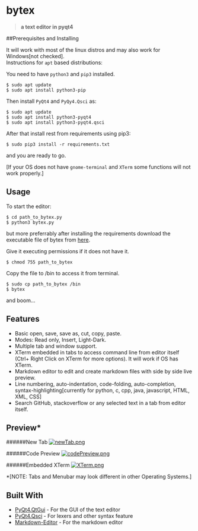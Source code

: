 # bytex

>**a text editor in pyqt4**


##Prerequisites and Installing

It will work with most of the linux distros and may also work for Windows[not checked].			
Instructions for `apt` based distributions:

You need to have `python3` and `pip3` installed.
```
$ sudo apt update
$ sudo apt install python3-pip
```

Then install `PyQt4` and `PyQy4.Qsci` as:
```
$ sudo apt update
$ sudo apt install python3-pyqt4
$ sudo apt install python3-pyqt4.qsci
```
After that install rest from requirements using pip3:
```
$ sudo pip3 install -r requirements.txt
```
and you are ready to go.

[If your OS does not have `gnome-terminal` and `XTerm` some functions will not work properly.]

## Usage

To start the editor:
```
$ cd path_to_bytex.py
$ python3 bytex.py
```
but more preferrably after installing the requirements download the executable file of bytex from 
[here](https://drive.google.com/open?id=0B1o2cfjSr08fQjJPeEROZUprMDA).

Give it executing permissions if it does not have it.
```
$ chmod 755 path_to_bytex
```

Copy the file to /bin to access it from terminal. 
```
$ sudo cp path_to_bytex /bin
$ bytex
```

and boom...

## Features

* Basic open, save, save as, cut, copy, paste.
* Modes: Read only, Insert, Light-Dark.
* Multiple tab and window support.
* XTerm embedded in tabs to access command line from editor itself (Ctrl+ Right Click on XTerm for more options).
It will work if OS has XTerm.
* Markdown editor to edit and create markdown files with side by side live preview.
* Line numbering, auto-indentation, code-folding, auto-completion, syntax-highlighting[currently for python, c, cpp, java, javascript, HTML, XML, CSS]
* Search GitHub, stackoverflow or any selected text in a tab from editor itself.

## Preview*
######New Tab
[![newTab.png](https://s28.postimg.org/qk1o6za99/new_Tab.png)](https://postimg.org/image/4kv9jrtex/)

######Code Preview
[![codePreview.png](https://s28.postimg.org/iq12ll2gd/code_Preview.png)](https://postimg.org/image/7doh3strd)

######Embedded XTerm
[![XTerm.png](https://s28.postimg.org/t2ryleld9/XTerm.png)](https://postimg.org/image/v7cbmhmzt/)

*[NOTE: Tabs and Menubar may look different in other Operating Systems.]

## Built With

* [PyQt4.QtGui](http://pyqt.sourceforge.net/Docs/PyQt4/qtgui.html) - For the GUI of the text editor
* [PyQt4.Qsci](http://pyqt.sourceforge.net/Docs/QScintilla2/annotated.html) - For lexers and other syntax feature
* [Markdown-Editor](https://github.com/ncornette/Python-Markdown-Editor) - For the markdown editor
